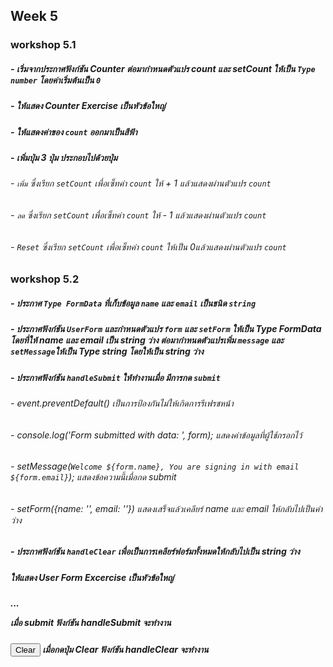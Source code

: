 ## Week 5

### workshop 5.1

##### - เริ่มจากประกาศฟังก์ชัน Counter ต่อมากำหนดตัวแปร count และ setCount ให้เป็น `Type number` โดยค่าเริ่มต้นเป็น `0`

##### - ให้แสดง Counter Exercise เป็นหัวข้อใหญ่ 

##### - ให้แสดงค่าของ `count` ออกมาเป็นสีฟ้า

##### - เพิ่มปุ่ม 3 ปุ่ม ประกอบไปด้วยปุ่ม
###### - `เพิ่ม` ซึ่งเรียก `setCount` เพื่อเซ็ทค่า `count` ให้ + 1 แล้วแสดงผ่านตัวแปร `count`
###### - `ลด` ซึ่งเรียก `setCount` เพื่อเซ็ทค่า `count` ให้ - 1 แล้วแสดงผ่านตัวแปร `count`
###### - `Reset` ซึ่งเรียก `setCount` เพื่อเซ็ทค่า `count` ให้เป็น 0แล้วแสดงผ่านตัวแปร `count`

### workshop 5.2

##### - ประกาศ `Type FormData` ที่เก็บข้อมูล `name` และ `email` เป็นชนิด `string`

##### - ประกาศฟังก์ชัน `UserForm` และกำหนดตัวแปร `form` และ `setForm` ให้เป็น Type FormData โดยที่ให้ name และ email เป็น string ว่าง ต่อมากำหนดตัวแปรเพิ่ม `message` และ `setMessage`ให้เป็น Type string โดยให้เป็น string ว่าง

##### - ประกาศฟังก์ชัน `handleSubmit` ให้ทำงานเมื่อ มีการกด `submit` 
###### - event.preventDefault() เป็นการป้องกันไม่ให้เกิดการรีเฟรชหน้า 
###### - console.log('Form submitted with data: ', form); แสดงค่าข้อมูลที่ผู้ใช้กรอกไว้
###### - setMessage(`Welcome ${form.name}, You are signing in with email ${form.email}`); แสดงข้อความนี้เมื่อกด submit
###### - setForm({name: '', email: ''}) แสดงเสร็จแล้วเคลียร์ name และ email ให้กลับไปเป็นค่าว่าง

##### - ประกาศฟังก์ชัน `handleClear` เพื่อเป็นการเคลียร์ฟอร์มทั้งหมดให้กลับไปเป็น string ว่าง

##### ให้แสดง User Form Excercise เป็นหัวข้อใหญ่

##### <form onSubmit={handleSubmit}> ... </form> เมื่อ submit ฟังก์ชัน handleSubmit จะทำงาน

##### <button onClick={handleClear}>Clear</button> เมื่อกดปุ่ม Clear ฟังก์ชัน handleClear จะทำงาน